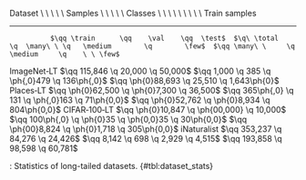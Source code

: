 Dataset                \ \ \ \ \ Samples                                     \ \ \ \ \ Classes                                    \ \ \ \ \ \ \ \ \ Train samples
------------  -------------------------------------------  ------------------------------------------------------------------  --------------------------------------------------
              $\qq \train      \qq    \val    \qq  \test$  $\q\ \total       \q  \many\ \ \q   \medium        \q        \few$  $\qq \many\ \     \q   \medium     \q    \ \ \few$
<!--  -->
ImageNet‑LT   $\qq 115,846      \q   20,000    \q 50,000$  $\qq 1,000        \q  385      \q   \ph{,0}479     \q  136\ph{,0}$  $\qq \ph{0}88,693 \q   25,510      \q 1,643\ph{0}$
Places‑LT     $\qq \ph{0}62,500 \q \ph{0}7,300 \q 36,500$  $\qq 365\ph{,0}   \q  131      \q   \ph{,0}163     \q  71\ph{0,0}$  $\qq \ph{0}52,762 \q \ph{0}8,934   \q 804\ph{0,0}$
CIFAR‑100‑LT  $\qq \ph{0}10,847 \q \ph{00,000} \q 10,000$  $\qq 100\ph{,0}   \q  \ph{0}35 \q   \ph{0,0}35     \q  30\ph{0,0}$  $\qq \ph{00}8,824 \q \ph{0}1,718   \q 305\ph{0,0}$
iNaturalist   $\qq 353,237      \q   84,276    \q 24,426$  $\qq 8,142        \q  698      \q   2,929          \q       4,515$  $\qq 193,858      \q   98,598      \q      60,781$

: Statistics of long-tailed datasets. {#tbl:dataset_stats}
